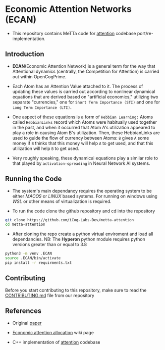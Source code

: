 # Economic Attention Networks (ECAN)

- This repository contains MeTTa code for [attention](https://github.com/singnet/attention) codebase port/re-implementation.

## Introduction

- **ECAN**(Economic Attention Network) is a general term for the way that Attentional dynamics (centrally, the Competition for Attention) is carried out within OpenCogPrime.

- Each Atom has an Attention Value attached to it. The process of updating these values is carried out according to nonlinear dynamical equations that are derived based on "artificial economics," utilizing two separate "currencies," one for `Short Term Importance (STI)` and one for `Long Term Importance (LTI)`.

- One aspect of these equations is a form of `Hebbian Learning:` Atoms called `HebbianLinks` record which Atoms were habitually used together in the past, and when it occurred that Atom A's utilization appeared to play a role in causing Atom B's utilization. Then, these HebbianLinks are used to guide the flow of currency between Atoms: `B` gives `A` some money if `B` thinks that this money will help `A` to get used, and that this utilization will help `B` to get used.

- Very roughly speaking, these dynamical equations play a similar role to that played by `activation-spreading` in Neural Network AI systems.

## Running the Code

- The system's main dependancy requires the operating system to be either
*MACOS* or *LINUX* based systems. For running on windows using *WSL* or other
means of virtualization is required.

- To run the code clone the github repository and cd into the repository

```sh
git clone https://github.com/iCog-Labs-Dev/metta-attention
cd metta-attention
```

- After cloning the repo create a python virtual enviroment and load all dependancies.
NB: The **Hyperon** python module requires python versions greater than or equal to 3.8 

```sh
python3 -m venv .ECAN
source .ECAN/bin/activate
pip install -r requirments.txt
```


## Contributing 

Before you start contributing to this repository, make sure to read the [CONTRIBUTING.md](https://github.com/iCog-Labs-Dev/metta-attention/blob/main/.github/CONTRIBUTING.md) file from our repository

## References

- Original [paper](https://www.researchgate.net/publication/239925326_Economic_Attention_Networks_Associative_Memory_and_Resource_Allocation_for_General_Intelligence)

- [Economic attention allocation](https://wiki.opencog.org/w/Economic_attention_allocation_(Obsolete)) wiki page 

- C++ implementation of [attention](https://github.com/singnet/attention) codebase

